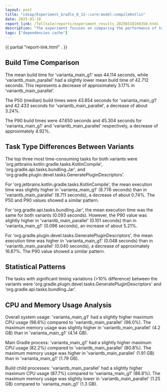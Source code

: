 ```yaml
---
layout: post
title: "cdsap/Experiment_Gradle_8_13-:core:model:compileKotlin"
date: 2025-03-10
report_link: /Telltale/reports/experiment_results_20250310160350.html
description: "The experiment focuses on comparing the performance of two Gradle build variants: 'varianta_main_g1' and 'variantb_main_parallel'. The comparison includes build times, task type performances, statistical patterns, and CPU and memory usage. The most significant findings include differences in build times, variations in task execution times, and differences in CPU and memory usage between the two variants. "
tags: ["dependencies cache"]
---
```

{{ partial "report-link.html" . }}


## Build Time Comparison

The mean build time for 'varianta_main_g1' was 44.114 seconds, while 'variantb_main_parallel' had a slightly lower mean build time of 42.712 seconds. This represents a decrease of approximately 3.17% in 'variantb_main_parallel'.

The P50 (median) build times were 43.854 seconds for 'varianta_main_g1' and 42.433 seconds for 'variantb_main_parallel', a decrease of about 3.24%.

The P90 build times were 47.650 seconds and 45.304 seconds for 'varianta_main_g1' and 'variantb_main_parallel' respectively, a decrease of approximately 4.92%.

## Task Type Differences Between Variants

The top three most time-consuming tasks for both variants were 'org.jetbrains.kotlin.gradle.tasks.KotlinCompile', 'org.gradle.api.tasks.bundling.Jar', and 'org.gradle.plugin.devel.tasks.GeneratePluginDescriptors'.

For 'org.jetbrains.kotlin.gradle.tasks.KotlinCompile', the mean execution time was slightly higher in 'varianta_main_g1' (8.776 seconds) than in 'variantb_main_parallel' (8.711 seconds), a decrease of about 0.74%. The P50 and P90 values showed a similar pattern.

For 'org.gradle.api.tasks.bundling.Jar', the mean execution time was the same for both variants (0.093 seconds). However, the P90 value was slightly higher in 'variantb_main_parallel' (0.101 seconds) than in 'varianta_main_g1' (0.096 seconds), an increase of about 5.21%.

For 'org.gradle.plugin.devel.tasks.GeneratePluginDescriptors', the mean execution time was higher in 'varianta_main_g1' (0.048 seconds) than in 'variantb_main_parallel' (0.040 seconds), a decrease of approximately 16.67%. The P90 value showed a similar pattern.

## Statistical Patterns

The tasks with significant timing variations (>10% difference) between the variants were 'org.gradle.plugin.devel.tasks.GeneratePluginDescriptors' and 'org.gradle.api.tasks.bundling.Jar'.

## CPU and Memory Usage Analysis

Overall system usage: 'varianta_main_g1' had a slightly higher maximum CPU usage (96.6%) compared to 'variantb_main_parallel' (96.0%). The maximum memory usage was slightly higher in 'variantb_main_parallel' (4.2 GB) than in 'varianta_main_g1' (4.14 GB).

Main Gradle process: 'varianta_main_g1' had a slightly higher maximum CPU usage (82.2%) compared to 'variantb_main_parallel' (80.8%). The maximum memory usage was higher in 'variantb_main_parallel' (1.91 GB) than in 'varianta_main_g1' (1.79 GB).

Build child processes: 'variantb_main_parallel' had a slightly higher maximum CPU usage (87.7%) compared to 'varianta_main_g1' (86.8%). The maximum memory usage was slightly lower in 'variantb_main_parallel' (1.25 GB) compared to 'varianta_main_g1' (1.3 GB).
